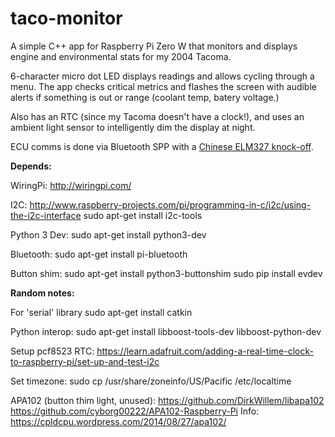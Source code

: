 # taco-monitor

A simple C++ app for Raspberry Pi Zero W that monitors and displays engine and environmental stats for my 2004 Tacoma.

6-character micro dot LED displays readings and allows cycling through a menu.  The app checks critical metrics and flashes the screen with audible alerts if something is out or range (coolant temp, batery voltage.)

Also has an RTC (since my Tacoma doesn't have a clock!), and uses an ambient light sensor to intelligently dim the display at night.

ECU comms is done via Bluetooth SPP with a [Chinese ELM327 knock-off](https://www.amazon.com/gp/product/B009NPAORC/ref=oh_aui_search_detailpage?ie=UTF8&psc=1).




**Depends:**

WiringPi:
http://wiringpi.com/

I2C:
http://www.raspberry-projects.com/pi/programming-in-c/i2c/using-the-i2c-interface
sudo apt-get install i2c-tools

Python 3 Dev:
sudo apt-get install python3-dev

Bluetooth:
sudo apt-get install pi-bluetooth

Button shim:
sudo apt-get install python3-buttonshim
sudo pip install evdev


**Random notes:**

For 'serial' library
sudo apt-get install catkin

Python interop:
sudo apt-get install libboost-tools-dev libboost-python-dev

Setup pcf8523 RTC:
https://learn.adafruit.com/adding-a-real-time-clock-to-raspberry-pi/set-up-and-test-i2c

Set timezone:
sudo cp /usr/share/zoneinfo/US/Pacific /etc/localtime

APA102 (button thim light, unused):
https://github.com/DirkWillem/libapa102
https://github.com/cyborg00222/APA102-Raspberry-Pi
Info: https://cpldcpu.wordpress.com/2014/08/27/apa102/
